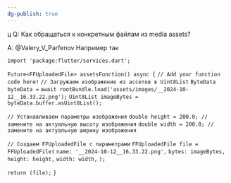```yaml
---
dg-publish: true
---
```

ц
Q: Как обращаться к конкретным файлам из media assets?

A: @Valery_V_Parfenov
Например так
 
`import 'package:flutter/services.dart';`

`Future<FFUploadedFile> assetsFunction() async {`
  `// Add your function code here!`
`// Загружаем изображение из ассетов в Uint8List`
  `ByteData byteData =`
      `await rootBundle.load('assets/images/__2024-10-12__16.33.22.png');`
  `Uint8List imageBytes = byteData.buffer.asUint8List();`

  `// Устанавливаем параметры изображения`
  `double height = 200.0; // замените на актуальную высоту изображения`
  `double width = 200.0; // замените на актуальную ширину изображения`

  `// Создаем FFUploadedFile с параметрами`
  `FFUploadedFile file = FFUploadedFile(`
    `name: '__2024-10-12__16.33.22.png',`
    `bytes: imageBytes,`
    `height: height,`
    `width: width,`
  `);`

  `return (file);`
`}`
